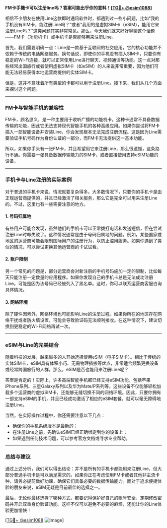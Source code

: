 **FM卡手機卡可以注册line吗？答案可能出乎你的意料！[[TG💪+ @esim1088](https://t.me/s/esim1088)]**

相信不少朋友在使用Line这款即时通讯软件时，都遇到过一些小问题，比如“我的手机没有SIM卡，能注册Line吗？”或者“我用的是虚拟SIM卡（eSIM），能用它来注册Line吗？”这类问题其实非常常见。那么，今天我们就来好好聊聊这个话题——FM卡（功能机卡）或手机卡是否能够用来注册Line。

首先，我们需要明确一点：Line是一款基于互联网的社交应用，它的核心功能并不依赖于传统的电话网络服务。换句话说，即使你的手机没有插入SIM卡，只要你有稳定的Wi-Fi连接，就可以正常使用Line进行聊天、视频通话等功能。这一点对那些经常出国旅行或者使用虚拟SIM卡（如eSIM）的人来说非常重要，因为他们可能无法轻易获得本地运营商提供的实体SIM卡。

但是，这并不意味着所有类型的卡都可以用于注册Line。接下来，我们从几个方面来探讨这个问题。

---

### FM卡与智能手机的兼容性

FM卡，顾名思义，是一种主要用于收听广播的功能机卡。这种卡通常不具备数据传输的功能，因此它无法支持现代智能手机的各种高级应用。如果你尝试将FM卡插入一部智能设备并安装Line，你会发现根本无法完成注册流程。这是因为Line需要验证手机号码作为身份认证的一部分，而FM卡无法提供这一基本功能。

所以，如果你手头有一张FM卡，并且希望用它来注册Line，那么很遗憾，这条路行不通。你需要一张具备数据传输能力的SIM卡，或者直接使用支持eSIM功能的设备。

---

### 手机卡与Line注册的实际案例

对于普通的手机卡来说，情况就要复杂得多。大多数情况下，只要你的手机卡是由正规运营商提供的，并且已经激活了相关服务，那么它是完全可以用来注册Line的。不过，这里也有一些需要注意的地方。

#### 1. **号码归属地**
有些用户可能会发现，虽然他们的手机卡可以正常拨打电话和发送短信，但在尝试注册Line时却失败了。这种情况通常是由于号码归属地的问题。例如，某些国家或地区的运营商可能会限制国际用户的注册行为，以防止滥用服务。如果你遇到了类似的情况，可以尝试更换其他运营商的卡试试看。

#### 2. **账户限制**
另一个常见的问题是，部分运营商会对新注册的手机号码施加一定的限制，比如每天只能注册一定数量的应用程序。如果你发现自己的手机卡总是无法成功注册Line，可能是因为该号码已经被列入了黑名单。这时，你可以联系运营商客服咨询具体情况。

#### 3. **网络环境**
除了硬件因素外，网络环境也可能影响Line的注册过程。如果你所在的地区存在网络干扰或者防火墙设置，可能会导致验证码无法顺利接收。在这种情况下，建议切换到更稳定的Wi-Fi网络再试一次。

---

### eSIM与Line的完美结合

随着科技的发展，越来越多的人开始选择使用eSIM（电子SIM卡）。相比于传统的实体SIM卡，eSIM具有体积小巧、无需物理插拔等优点，非常适合频繁更换设备或经常跨国旅行的人群。那么，eSIM是否也能用来注册Line呢？

答案是肯定的！实际上，许多高端智能手机都已经支持eSIM功能，包括苹果iPhone系列、三星Galaxy系列以及华为Mate/P系列等。这些设备不仅能够轻松加载多个运营商的虚拟SIM卡，还能够无缝切换不同的网络环境。因此，只要你拥有一部支持eSIM的手机，并且已经成功激活了相应的eSIM套餐，就可以毫无障碍地注册Line。

当然，在实际操作过程中，你还需要注意以下几点：
- 确保你的手机系统版本是最新的；
- 在注册Line之前，先确认eSIM已经正确绑定到你的设备上；
- 如果遇到任何技术问题，可以参考官方文档或寻求专业帮助。

---

### 总结与建议

通过上述分析，我们可以得出结论：并不是所有的手机卡都能用来注册Line，但大部分普通手机卡是可以满足需求的。如果你正在考虑使用FM卡或者其他非主流卡种，请务必提前做好功课，确保它们具备必要的数据传输能力。而对于追求便捷体验的朋友来说，eSIM无疑是目前最佳的选择之一。

最后，无论你最终选择了哪种方式，都要记得保护好自己的账号安全，定期修改密码并开启双重身份验证功能。这样不仅可以避免不必要的麻烦，还能让你的Line体验更加愉快！

[[TG💪+ @esim1088](https://t.me/s/esim1088) ![Image](https://i.postimg.cc/4NQfJmqS/Snipaste-2025-05-13-00-14-12.png)]